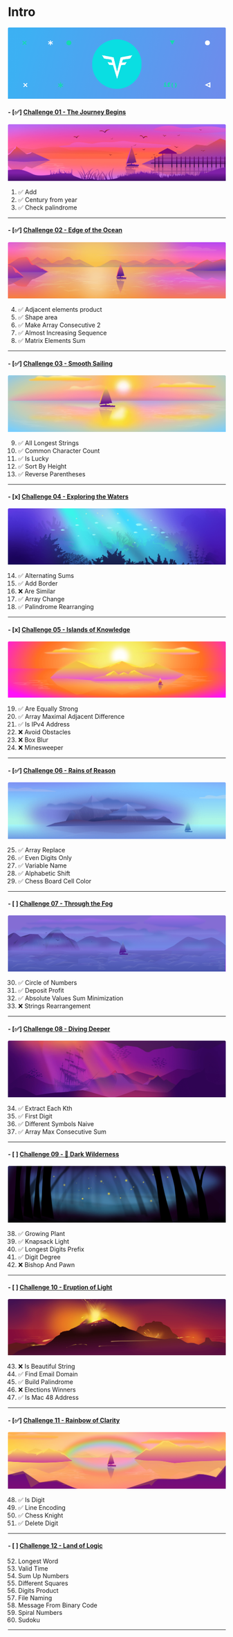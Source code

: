 # Intro
!["Intro"](Intro_Un.png?raw=true "Intro")

#### - [✅] [Challenge 01 - The Journey Begins](https://github.com/abrar-abu/golang/tree/main/Challenges/CodeSignal/Arcade/Intro/The%20Journey%20Begins)

![arcade-intro-01-the-journey-begins](The%20Journey%20Begins/arcade-intro-01-the-journey-begins.png?raw=true "arcade-intro-01-the-journey-begins")

1. ✅ Add
2. ✅ Century from year
3. ✅ Check palindrome

-------------

#### - [✅] [Challenge 02 - Edge of the Ocean](https://github.com/abrar-abu/golang/tree/main/Challenges/CodeSignal/Arcade/Intro/Edge%20of%20the%20Ocean)

![arcade-intro-02-edge-of-the-ocean](Edge%20of%20the%20Ocean/arcade-intro-02-edge-of-the-ocean.png?raw=true "arcade-intro-02-edge-of-the-ocean")

4. ✅ Adjacent elements product
5. ✅ Shape area
6. ✅ Make Array Consecutive 2
7. ✅ Almost Increasing Sequence
8. ✅ Matrix Elements Sum

-------------

#### - [✅] [Challenge 03 - Smooth Sailing](https://github.com/abrar-abu/golang/tree/main/Challenges/CodeSignal/Arcade/Intro/Smooth%20Sailing)

![arcade-intro-03-smooth-sailing](Smooth%20Sailing/arcade-intro-03-smooth-sailing.png?raw=true "arcade-intro-03-smooth-sailing")

9.  ✅ All Longest Strings
10. ✅ Common Character Count
11. ✅ Is Lucky
12. ✅ Sort By Height
13. ✅ Reverse Parentheses

-------------

#### - [x] [Challenge 04 - Exploring the Waters](https://github.com/abrar-abu/golang/tree/main/Challenges/CodeSignal/Arcade/Intro/Edge%20of%20the%20Ocean)

![arcade-intro-04-exploring-the-waters](Exploring%20the%20Waters/arcade-intro-04-exploring-the-waters.png?raw=true "arcade-intro-04-exploring-the-waters")

14. ✅ Alternating Sums
15. ✅ Add Border
16. ❌ Are Similar
17. ✅ Array Change
18. ✅ Palindrome Rearranging

-------------

#### - [x] [Challenge 05 - Islands of Knowledge](https://github.com/abrar-abu/golang/tree/main/Challenges/CodeSignal/Arcade/Intro/Islands%20of%20Knowledge)

![arcade-intro-05-island-of-knowledge](Islands%20of%20Knowledge/arcade-intro-05-island-of-knowledge.png?raw=true "arcade-intro-05-island-of-knowledge")

19. ✅ Are Equally Strong
20. ✅ Array Maximal Adjacent Difference
21. ✅ Is IPv4 Address
22. ❌ Avoid Obstacles
23. ❌ Box Blur
24. ❌ Minesweeper

-------------

#### - [✅] [Challenge 06 - Rains of Reason](https://github.com/abrar-abu/golang/tree/main/Challenges/CodeSignal/Arcade/Intro/Rains%20of%20Reason)

![arcade-intro-06-rains-of-reason](Rains%20of%20Reason/arcade-intro-06-rains-of-reason.png?raw=true "arcade-intro-06-rains-of-reason")

25. ✅ Array Replace
26. ✅ Even Digits Only
27. ✅ Variable Name
28. ✅ Alphabetic Shift
29. ✅ Chess Board Cell Color

-------------

#### - [ ] [Challenge 07 - Through the Fog](https://github.com/abrar-abu/golang/tree/main/Challenges/CodeSignal/Arcade/Intro/Through%20the%20Fog)

![arcade-intro-07-through-the-fog](Through%20the%20Fog/arcade-intro-07-through-the-fog.png?raw=true "arcade-intro-07-through-the-fog")

30. ✅ Circle of Numbers
31. ✅ Deposit Profit
32. ✅ Absolute Values Sum Minimization
33. ❌ Strings Rearrangement

-------------

#### - [✅] [Challenge 08 - Diving Deeper](https://github.com/abrar-abu/golang/tree/main/Challenges/CodeSignal/Arcade/Intro/Diving%20Deeper)

![arcade-intro-08-diving-deeper](Diving%20Deeper/arcade-intro-08-diving-deeper.png?raw=true "arcade-intro-08-diving-deeper.png")

34. ✅ Extract Each Kth
35. ✅ First Digit
36. ✅ Different Symbols Naive
37. ✅ Array Max Consecutive Sum

-------------

#### - [ ] [Challenge 09 - 🔗 Dark Wilderness](https://github.com/abrar-abu/golang/tree/main/Challenges/CodeSignal/Arcade/Intro/Dark%20Wilderness)

![arcade-intro-09-dark-wilderness](Dark%20Wilderness/arcade-intro-09-dark-wilderness.png?raw=true "arcade-intro-09-dark-wilderness.png")

38. ✅ Growing Plant
39. ✅ Knapsack Light
40. ✅ Longest Digits Prefix
41. ✅ Digit Degree
42. ❌ Bishop And Pawn

-------------

#### - [ ] [Challenge 10 - Eruption of Light](https://github.com/abrar-abu/golang/tree/main/Challenges/CodeSignal/Arcade/Intro/Eruption%20of%20Light)

![arcade-intro-10-eruption-of-light.png](Eruption%20of%20Light/arcade-intro-10-eruption-of-light.png?raw=true "arcade-intro-10-eruption-of-light")

43. ❌ Is Beautiful String
44. ✅ Find Email Domain
45. ✅ Build Palindrome
46. ❌ Elections Winners
47. ✅ Is Mac 48 Address

-------------

#### - [✅] [Challenge 11 - Rainbow of Clarity](https://github.com/abrar-abu/golang/tree/main/Challenges/CodeSignal/Arcade/Intro/Rainbow%20of%20Clarity)

![arcade-intro-11-rainbow-of-clarity.png](Rainbow%20of%20Clarity/arcade-intro-11-rainbow-of-clarity.png?raw=true "arcade-intro-11-rainbow-of-clarity")

48. ✅ Is Digit
49. ✅ Line Encoding
50. ✅ Chess Knight
51. ✅ Delete Digit

-------------

#### - [ ] [Challenge 12 - Land of Logic](https://github.com/abrar-abu/golang/tree/main/Challenges/CodeSignal/Arcade/Intro/Land%20of%20Logic)

52. Longest Word
53. Valid Time
54. Sum Up Numbers
55. Different Squares
56. Digits Product
57. File Naming
58. Message From Binary Code
59. Spiral Numbers
60. Sudoku

-------------

